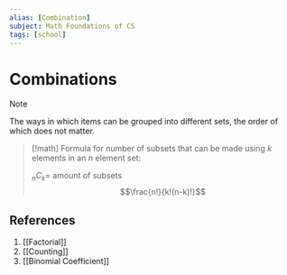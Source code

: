 ```yaml
---
alias: [Combination]
subject: Math Foundations of CS
tags: [school]
---
```

# Combinations


> [!note]
> The ways in which items can be grouped into different sets, the order of which does not matter.

> [!math]
> Formula for number of subsets that can be made using $k$ elements in an $n$ element set:
> 
> ${{}_n C_k}=$ amount of subsets
> $$\frac{n!}{k!(n-k)!}$$

## References
1. [[Factorial]]
2. [[Counting]]
3. [[Binomial Coefficient]]